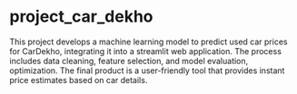 # project_car_dekho
This project develops a machine learning model to predict used car prices for CarDekho, integrating it into a streamlit web application. The process includes data cleaning, feature selection, and model evaluation, optimization. The final product is a user-friendly tool that provides instant price estimates based on car details.
